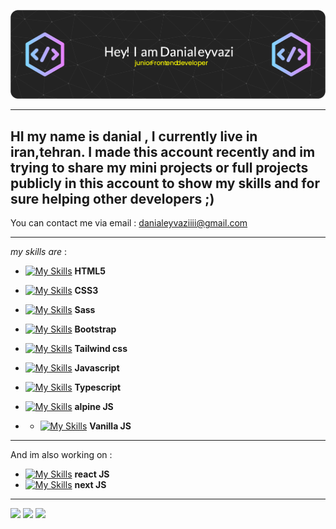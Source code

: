 ![GitHub Readme](https://github.com/danialeyz/danialeyz/blob/main/github-header-image-4.png)

-------------------
HI my name is danial , I currently live in iran,tehran. 
I made this account recently and im trying to share my mini projects or full projects publicly in this account to show my skills and
for sure helping other developers ;)
----------

You can contact me via email : danialeyvaziiii@gmail.com

-------------------
*my skills are* :

- [![My Skills](https://skillicons.dev/icons?i=html)](https://skillicons.dev)  **HTML5**

 
- [![My Skills](https://skillicons.dev/icons?i=css)](https://skillicons.dev)  **CSS3**
- [![My Skills](https://skillicons.dev/icons?i=sass)](https://skillicons.dev)  **Sass**
- [![My Skills](https://skillicons.dev/icons?i=bootstrap)](https://skillicons.dev)  **Bootstrap**
- [![My Skills](https://skillicons.dev/icons?i=tailwind)](https://skillicons.dev)  **Tailwind css**
- [![My Skills](https://skillicons.dev/icons?i=js)](https://skillicons.dev) **Javascript**
- [![My Skills](https://skillicons.dev/icons?i=typescript)](https://skillicons.dev) **Typescript**
- [![My Skills](https://skillicons.dev/icons?i=alpinejs)](https://skillicons.dev) **alpine JS**
- - [![My Skills](https://skillicons.dev/icons?i=vanilla)](https://skillicons.dev) **Vanilla JS**
-----------
And im also working on :
-  [![My Skills](https://skillicons.dev/icons?i=react)](https://skillicons.dev.) **react JS** 
-  [![My Skills](https://skillicons.dev/icons?i=next)](https://skillicons.dev)  **next JS**
-----------
![](http://github-profile-summary-cards.vercel.app/api/cards/profile-details?username=danialeyz&theme=github_dark)
![](http://github-profile-summary-cards.vercel.app/api/cards/most-commit-language?username=danialeyz&theme=github_dark)
![](http://github-profile-summary-cards.vercel.app/api/cards/productive-time?username=danialeyz&theme=github_dark&utcOffset=8)
